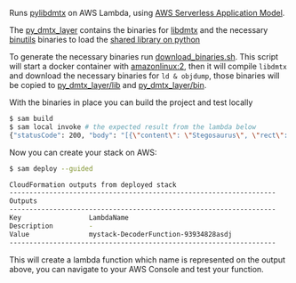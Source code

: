 Runs [pylibdmtx](https://pypi.org/project/pylibdmtx/) on AWS Lambda, using [AWS Serverless Application Model](https://docs.aws.amazon.com/serverless-application-model/latest/developerguide/serverless-getting-started.html).


The [py_dmtx_layer](./py_dmtx_layer) contains the binaries for [libdmtx](https://github.com/dmtx/libdmtx) and the necessary [binutils](https://www.gnu.org/software/binutils/) binaries to load the [shared library on python](https://github.com/python/cpython/blob/7f88aeadc19b1d3ece4723efb240e6d6753570b9/Lib/ctypes/util.py#L327)

To generate the necessary binaries run [download_binaries.sh](./download_binaries.sh). This script will start a docker container with [amazonlinux:2](https://hub.docker.com/_/amazonlinux), then it will compile `libdmtx` and download the necessary binaries for `ld & objdump`, those binaries will be copied to [py_dmtx_layer/lib](./py_dmtx_layer/lib) and [py_dmtx_layer/bin](./py_dmtx_layer/bin).

With the binaries in place you can build the project and test locally
```bash
$ sam build
$ sam local invoke # the expected result from the lambda below
{"statusCode": 200, "body": "[{\"content\": \"Stegosaurus\", \"rect\": [5, 6, 96, 95]}, {\"content\": \"Plesiosaurus\", \"rect\": [298, 6, 95, 95]}]"}
```

Now you can create your stack on AWS:
```bash
$ sam deploy --guided

CloudFormation outputs from deployed stack
-------------------------------------------------------------------
Outputs
-------------------------------------------------------------------
Key                 LambdaName
Description         -
Value               mystack-DecoderFunction-93934828asdj
-------------------------------------------------------------------
```

This will create a lambda function which name is represented on the output above, you can navigate to your AWS Console and test your function.